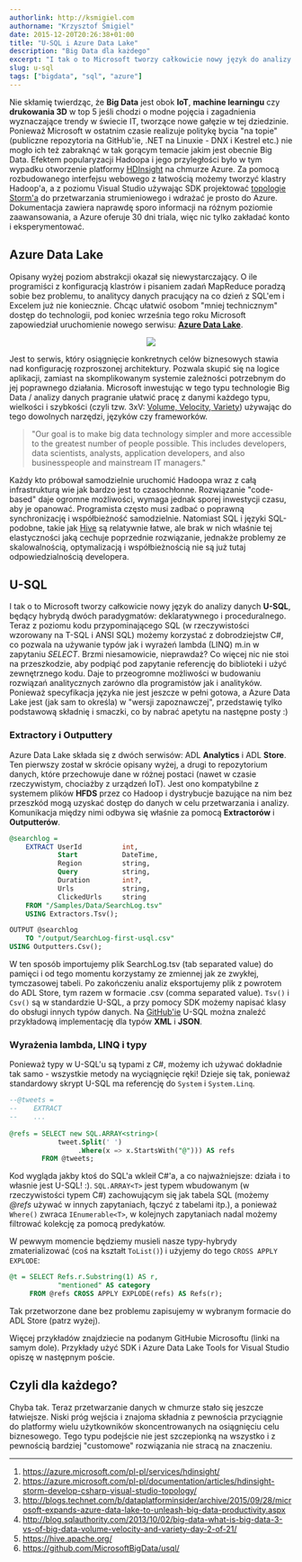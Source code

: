 ```yaml
---
authorlink: http://ksmigiel.com
authorname: "Krzysztof Śmigiel"
date: 2015-12-20T20:26:38+01:00
title: "U-SQL i Azure Data Lake"
description: "Big Data dla każdego"
excerpt: "I tak o to Microsoft tworzy całkowicie nowy język do analizy danych, będący hybrydą dwóch paradygmatów: deklaratywnego i proceduralnego. Teraz z poziomu kodu przypominającego SQL (w rzeczywistości wzorowany na T-SQL i ANSI SQL) możemy korzystać z dobrodziejstw C#..."
slug: u-sql
tags: ["bigdata", "sql", "azure"]
---
```


Nie skłamię twierdząc, że **Big Data** jest obok **IoT**, **machine learningu** czy **drukowania 3D** w top 5 jeśli chodzi o modne pojęcia i zagadnienia wyznaczające trendy w świecie IT, tworzące nowe gałęzie w tej dziedzinie. Ponieważ Microsoft w ostatnim czasie realizuje politykę bycia "na topie" (publiczne repozytoria na GitHub'ie, .NET na Linuxie - DNX i Kestrel etc.) nie mogło ich też zabraknąć w tak gorącym temacie jakim jest obecnie Big Data. Efektem popularyzacji Hadoopa i jego przyległości było w tym wypadku otworzenie platformy [HDInsight][1] na chmurze Azure. Za pomocą rozbudowanego interfejsu webowego z łatwością możemy tworzyć klastry Hadoop'a, a z poziomu Visual Studio używając SDK projektować [topologie Storm'a][2] do przetwarzania strumieniowego i wdrażać je prosto do Azure. Dokumentacja zawiera naprawdę sporo informacji na różnym poziomie zaawansowania, a Azure oferuje 30 dni triala, więc nic tylko zakładać konto i eksperymentować.

## Azure Data Lake
Opisany wyżej poziom abstrakcji okazał się niewystarczający. O ile programiści z konfiguracją klastrów i pisaniem zadań MapReduce poradzą sobie bez problemu, to analitycy danych pracujący na co dzień z SQL'em i Excelem już nie koniecznie. Chcąc ułatwić osobom "mniej technicznym" dostęp do technologii, pod koniec września tego roku Microsoft zapowiedział uruchomienie nowego serwisu: [**Azure Data Lake**][3].

<div style="text-align: center">
  <img src="http://blogs.technet.com/cfs-file.ashx/__key/communityserver-blogs-components-weblogfiles/00-00-00-60-54/928Pic1.png" />
</div>

Jest to serwis, który osiągnięcie konkretnych celów biznesowych stawia nad konfigurację rozproszonej architektury. Pozwala skupić się na logice aplikacji, zamiast na skomplikowanym systemie zależności potrzebnym do jej poprawnego działania. Microsoft inwestując w tego typu technologie Big Data / analizy danych pragranie ułatwić pracę z danymi każdego typu, wielkości i szybkości (czyli tzw. 3xV: [Volume, Velocity, Variety][4]) używając do tego dowolnych narzędzi, języków czy frameworków.

>"Our goal is to make big data technology simpler and more accessible to the greatest number of people possible. This includes developers, data scientists, analysts, application developers, and also businesspeople and mainstream IT managers."

Każdy kto próbował samodzielnie uruchomić Hadoopa wraz z całą infrastrukturą wie jak bardzo jest to czasochłonne. Rozwiązanie "code-based" daje ogromne możliwości, wymaga jednak sporej inwestycji czasu, aby je opanować. Programista często musi zadbać o poprawną synchronizację i współbieżność samodzielnie. Natomiast SQL i języki SQL-podobne, takie jak [Hive][5] są relatywnie łatwe, ale brak w nich właśnie tej elastyczności jaką cechuje poprzednie rozwiązanie, jednakże problemy ze skalowalnością, optymalizacją i współbieżnością nie są już tutaj odpowiedzialnością developera.

## U-SQL
I tak o to Microsoft tworzy całkowicie nowy język do analizy danych **U-SQL**, będący hybrydą dwóch paradygmatów: deklaratywnego i proceduralnego. Teraz z poziomu kodu przypominającego SQL (w rzeczywistości wzorowany na T-SQL i ANSI SQL) możemy korzystać z dobrodziejstw C#, co pozwala na używanie typów jak i wyrażeń lambda (LINQ) m.in w zapytaniu _SELECT_. Brzmi niesamowicie, nieprawdaż? Co więcej nic nie stoi na przeszkodzie, aby podpiąć pod zapytanie referencję do biblioteki i użyć zewnętrznego kodu. Daje to przeogromne możliwości w budowaniu rozwiązań analitycznych zarówno dla programistów jak i analityków.
Ponieważ specyfikacja języka nie jest jeszcze w pełni gotowa, a Azure Data Lake jest (jak sam to określa) w "wersji zapoznawczej", przedstawię tylko podstawową składnię i smaczki, co by nabrać apetytu na następne posty :)

### Extractory i Outputtery
Azure Data Lake składa się z dwóch serwisów: ADL **Analytics** i ADL **Store**. Ten pierwszy został w skrócie opisany wyżej, a drugi to repozytorium danych, które przechowuje dane w różnej postaci (nawet w czasie rzeczywistym, chociażby z urządzeń IoT). Jest ono kompatybilne z systemem plików **HFDS** przez co Hadoop i dystrybucje bazujące na nim bez przeszkód mogą uzyskać dostęp do danych w celu przetwarzania i analizy. Komunikacja między nimi odbywa się właśnie za pomocą **Extractorów** i **Outputterów**.

``` sql
@searchlog =
    EXTRACT UserId          int,
            Start           DateTime,
            Region          string,
            Query           string,
            Duration        int?,
            Urls            string,
            ClickedUrls     string
    FROM "/Samples/Data/SearchLog.tsv"
    USING Extractors.Tsv();

OUTPUT @searchlog   
    TO "/output/SearchLog-first-usql.csv"
USING Outputters.Csv();
```

W ten sposób importujemy plik SearchLog.tsv (tab separated value) do pamięci i od tego momentu korzystamy ze zmiennej jak ze zwykłej, tymczasowej tabeli. Po zakończeniu analiz eksportujemy plik z powrotem do ADL Store, tym razem w formacie .csv (comma separated value). `Tsv()` i `Csv()` są w standardzie U-SQL, a przy pomocy SDK możemy napisać klasy do obsługi innych typów danych. Na [GitHub'ie][6] U-SQL można znaleźć przykładową implementację dla typów **XML** i **JSON**.

### Wyrażenia lambda, LINQ i typy
Ponieważ typy w U-SQL'u są typami z C#, możemy ich używać dokładnie tak samo - wszystkie metody na wyciągnięcie ręki! Dzieje się tak, ponieważ standardowy skrypt U-SQL ma referencję do `System` i `System.Linq`.

``` sql
--@tweets =
--    EXTRACT
--    ...
    
@refs = SELECT new SQL.ARRAY<string>(
            tweet.Split(' ')
                 .Where(x => x.StartsWith("@"))) AS refs
        FROM @tweets;
```

Kod wygląda jakby ktoś do SQL'a wkleił C#'a, a co najważniejsze: działa i to własnie jest U-SQL! :). `SQL.ARRAY<T>` jest typem wbudowanym (w rzeczywistości typem C#) zachowującym się jak tabela SQL (możemy _@refs_ używać w innych zapytaniach, łączyć z tabelami itp.), a ponieważ `Where()` zwraca `IEnumerable<T>`, w kolejnych zapytaniach nadal możemy filtrować kolekcję za pomocą predykatów.

W pewwym momencie będziemy musieli nasze typy-hybrydy zmaterializować (coś na kształt `ToList()`) i użyjemy do tego `CROSS APPLY EXPLODE`:

``` sql
@t = SELECT Refs.r.Substring(1) AS r,
            "mentioned" AS category
     FROM @refs CROSS APPLY EXPLODE(refs) AS Refs(r);
```
Tak przetworzone dane bez problemu zapisujemy w wybranym formacie do ADL Store (patrz wyżej).

Więcej przykładów znajdziecie na podanym GitHubie Microsoftu (linki na samym dole). Przykłady użyć SDK i Azure Data Lake Tools for Visual Studio opiszę w następnym poście.

## Czyli dla każdego?
Chyba tak. Teraz przetwarzanie danych w chmurze stało się jeszcze łatwiejsze. Niski próg wejścia i znajoma składnia z pewnościa przyciągnie do platformy wielu użytkowników skoncentrowanych na osiągnięciu celu biznesowego. Tego typu podejście nie jest szczepionką na wszystko i z pewnością bardziej "customowe" rozwiązania nie stracą na znaczeniu.

---

1. https://azure.microsoft.com/pl-pl/services/hdinsight/
2. https://azure.microsoft.com/pl-pl/documentation/articles/hdinsight-storm-develop-csharp-visual-studio-topology/
3. http://blogs.technet.com/b/dataplatforminsider/archive/2015/09/28/microsoft-expands-azure-data-lake-to-unleash-big-data-productivity.aspx
4. http://blog.sqlauthority.com/2013/10/02/big-data-what-is-big-data-3-vs-of-big-data-volume-velocity-and-variety-day-2-of-21/
5. https://hive.apache.org/
6. https://github.com/MicrosoftBigData/usql/

[1]: https://azure.microsoft.com/pl-pl/services/hdinsight/
[2]: https://azure.microsoft.com/pl-pl/documentation/articles/hdinsight-storm-develop-csharp-visual-studio-topology/
[3]: http://blogs.technet.com/b/dataplatforminsider/archive/2015/09/28/microsoft-expands-azure-data-lake-to-unleash-big-data-productivity.aspx
[4]: http://blog.sqlauthority.com/2013/10/02/big-data-what-is-big-data-3-vs-of-big-data-volume-velocity-and-variety-day-2-of-21/
[5]: https://hive.apache.org/
[6]: https://github.com/MicrosoftBigData/usql/
